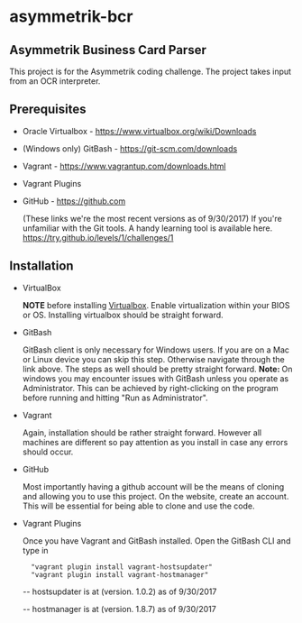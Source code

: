 # asymmetrik-bcr

Asymmetrik Business Card Parser
-
This project is for the Asymmetrik coding challenge.  The project takes input from an OCR 
interpreter. 

Prerequisites
-
* Oracle Virtualbox - https://www.virtualbox.org/wiki/Downloads
* (Windows only) GitBash - https://git-scm.com/downloads
* Vagrant -     https://www.vagrantup.com/downloads.html
* Vagrant Plugins
* GitHub - https://github.com

    (These links we're the most recent versions as of 9/30/2017)
    If you're unfamiliar with the Git tools.  A handy learning tool is available here.
    https://try.github.io/levels/1/challenges/1
    
Installation
-
* VirtualBox 

    <b>NOTE</b> before installing <u>Virtualbox</u>.  Enable virtualization within your BIOS or OS.
    Installing virtualbox should be straight forward.  
    
* GitBash 

    GitBash client is only necessary for Windows users.  If you are on a Mac or Linux device you can skip
    this step.  Otherwise navigate through the link above.  The steps as well should be pretty straight forward.
    <b>Note: </b> On windows you may encounter issues with GitBash unless you operate as Administrator.
    This can be achieved by right-clicking on the program before running and hitting
    "Run as Administrator".  
    
* Vagrant
    
    Again, installation should be rather straight forward.  However all machines are different so pay attention
    as you install in case any errors should occur.  
    
* GitHub

    Most importantly having a github account will be the means of cloning and allowing you to
    use this project.
    On the website, create an account.  This will be essential for being able to clone and use the code. 
    
* Vagrant Plugins

    Once you have Vagrant and GitBash installed.  Open the GitBash CLI and type in
        
        "vagrant plugin install vagrant-hostsupdater" 
        "vagrant plugin install vagrant-hostmanager"
    
    -- hostsupdater is at (version. 1.0.2) as of 9/30/2017
    
    -- hostmanager is at (version. 1.8.7) as of 9/30/2017
    